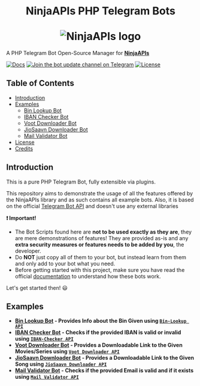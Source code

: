 <h1 align="center">
    NinjaAPIs PHP Telegram Bots<br>
    <br>
    <img src="https://avatars1.githubusercontent.com/u/76147628?s=400&v=4" title="NinjaAPIs" alt="NinjaAPIs logo">
    <br>
</h1>

A PHP Telegram Bot Open-Source Manager for [**NinjaAPIs**](https://ninja-apis.cf)

[![Docs](https://img.shields.io/badge/NinjaAPIs-Docs-32a2da.svg)](https://ninja-apis.cf)
[![Join the bot update channel on Telegram](https://img.shields.io/badge/Telegram-@NinjaAPIs-64659d.svg)](https://telegram.me/NinjaAPIs)
[![License](https://img.shields.io/badge/Lisence-GPL%20V3.0-red)](https://github.com/NinjaAPIs/Telegram-PHP-Bots/blob/main/LICENSE)

## Table of Contents
- [Introduction](#introduction)
- [Examples](#examples)
    - [Bin Lookup Bot](https://github.com/NinjaAPIs/Telegram-PHP-Bots/tree/main/Bin-Lookup%20Bot)
    - [IBAN Checker Bot](https://github.com/NinjaAPIs/Telegram-PHP-Bots/tree/main/IBAN%20Checker%20Bot)
    - [Voot Downloader Bot](https://github.com/NinjaAPIs/Telegram-PHP-Bots/tree/main/Voot%20Downloader%20Bot)
    - [JioSaavn Downloader Bot](https://github.com/NinjaAPIs/Telegram-PHP-Bots/tree/main/JioSaavn%20Downloader%20Bot)
    - [Mail Validator Bot](https://github.com/NinjaAPIs/Telegram-PHP-Bots/tree/main/Mail%20Validator%20Bot)
- [License](#license)
- [Credits](#credits)

## Introduction

This is a pure PHP Telegram Bot, fully extensible via plugins.

This repository aims to demonstrate the usage of all the features offered by the NinjaAPIs library and as such contains all example bots.
Also, it is based on the official [Telegram Bot API](https://core.telegram.org/bots/api) and doesn't use any external libraries

**:exclamation: Important!**
- The Bot Scripts found here are **not to be used exactly as they are**, they are mere demonstrations of features! They are provided as-is and any **extra security measures or features needs to be added by you**, the developer.
- Do **NOT** just copy all of them to your bot, but instead learn from them and only add to your bot what you need.
- Before getting started with this project, make sure you have read the official [documentation](https://ninja-apis.cf) to understand how these bots work.

Let's get started then! :smiley:
<br>

## Examples

- **[Bin Lookup Bot](https://github.com/NinjaAPIs/Telegram-PHP-Bots/tree/main/Bin-Lookup%20Bot) - Provides Info about the Bin Given using [`Bin-Lookup API`](https://ninja-apis.cf/#bin-lookup)**
- **[IBAN Checker Bot](https://github.com/NinjaAPIs/Telegram-PHP-Bots/tree/main/IBAN%20Checker%20Bot) - Checks if the provided IBAN is valid or invalid using [`IBAN-Checker API`](https://ninja-apis.cf/#iban-checker)**
- **[Voot Downloader Bot](https://github.com/NinjaAPIs/Telegram-PHP-Bots/tree/main/Voot%20Downloader%20Bot) - Provides a Downloadable Link to the Given Movies/Series using [`Voot Downloader API`](https://ninja-apis.cf/#voot-downloader)**
- **[JioSaavn Downloader Bot](https://github.com/NinjaAPIs/Telegram-PHP-Bots/tree/main/JioSaavn%20Downloader%20Bot) - Provides a Downloadable Link to the Given Song using [`JioSaavn Downloader API`](https://ninja-apis.cf/#jiosaavn-downloaderr)**
- **[Mail Validator Bot](https://github.com/NinjaAPIs/Telegram-PHP-Bots/tree/main/Mail%20Validator%20Bot) - Checks if the provided Email is valid and if it exists using [`Mail Validator API`](https://ninja-apis.cf/#mail-validator)**
